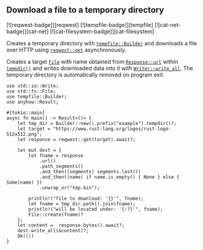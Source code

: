 ## Download a file to a temporary directory

[![reqwest-badge]][reqwest] [![tempfile-badge]][tempfile] [![cat-net-badge]][cat-net] [![cat-filesystem-badge]][cat-filesystem]

Creates a temporary directory with [`tempfile::Builder`] and downloads
a file over HTTP using [`reqwest::get`] asynchronously.

Creates a target [`File`] with name obtained from [`Response::url`] within
[`tempdir()`] and writes downloaded data into it with [`Writer::write_all`].
The temporary directory is automatically removed on program exit.

```rust,edition2024,no_run
use std::io::Write;
use std::fs::File;
use tempfile::Builder;
use anyhow::Result;

#[tokio::main]
async fn main() -> Result<()> {
    let tmp_dir = Builder::new().prefix("example").tempdir()?;
    let target = "https://www.rust-lang.org/logos/rust-logo-512x512.png";
    let response = reqwest::get(target).await?;

    let mut dest = {
        let fname = response
            .url()
            .path_segments()
            .and_then(|segments| segments.last())
            .and_then(|name| if name.is_empty() { None } else { Some(name) })
            .unwrap_or("tmp.bin");

        println!("file to download: '{}'", fname);
        let fname = tmp_dir.path().join(fname);
        println!("will be located under: '{:?}'", fname);
        File::create(fname)?
    };
    let content =  response.bytes().await?;
    dest.write_all(&content)?;
    Ok(())
}
```

[`File`]: https://doc.rust-lang.org/std/fs/struct.File.html
[`reqwest::get`]: https://docs.rs/reqwest/*/reqwest/fn.get.html
[`Response::url`]: https://docs.rs/reqwest/*/reqwest/struct.Response.html#method.url
[`tempfile::Builder`]: https://docs.rs/tempfile/*/tempfile/struct.Builder.html
[`tempdir()`]: https://docs.rs/tempfile/*/tempfile/struct.Builder.html#method.tempdir
[`Writer::write_all`]: https://doc.rust-lang.org/std/io/trait.Write.html#method.write_all

